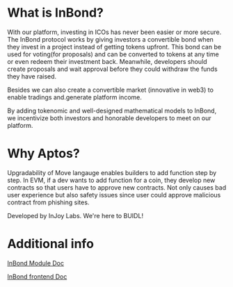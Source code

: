 # What is InBond?

With our platform, investing in ICOs has never been easier or more secure. The InBond protocol works by giving investors a convertible bond when they invest in a project instead of getting tokens upfront. This bond can be used for voting(for proposals) and can be converted to tokens at any time or even redeem their investment back. Meanwhile, developers should create proposals and wait approval before they could withdraw the funds they have raised.

Besides we can also create a convertible market (innovative in web3) to enable tradings and.generate platform income.

By adding tokenomic and well-designed mathematical models to InBond, we incentivize both investors and honorable developers to meet on our platform.

# Why Aptos?
Upgradability of Move langauge enables builders to add function step by step. In EVM, if a dev wants to add function for a coin, they develop new contracts so that users have to approve new contracts. Not only causes bad user experience but also safety issues since user could approve malicious contract from phishing sites.

Developed by InJoy Labs. We're here to BUIDL!

# Additional info
[InBond Module Doc](https://github.com/gregshen0925/inbond/blob/main/inbond-module/README.md)

[InBond frontend Doc](https://github.com/gregshen0925/inbond/blob/main/web/README.md)
